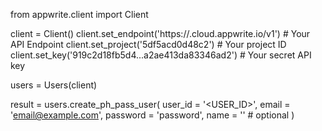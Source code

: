 from appwrite.client import Client

client = Client()
client.set_endpoint('https://<REGION>.cloud.appwrite.io/v1') # Your API Endpoint
client.set_project('5df5acd0d48c2') # Your project ID
client.set_key('919c2d18fb5d4...a2ae413da83346ad2') # Your secret API key

users = Users(client)

result = users.create_ph_pass_user(
    user_id = '<USER_ID>',
    email = 'email@example.com',
    password = 'password',
    name = '<NAME>' # optional
)
